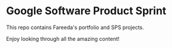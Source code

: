 # Google Software Product Sprint

This repo contains Fareeda's portfolio and SPS projects.

Enjoy looking through all the amazing content!

